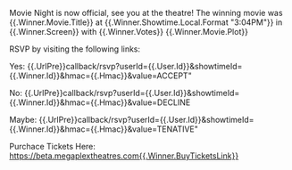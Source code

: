 Movie Night is now official, see you at the theatre!
The winning movie was {{.Winner.Movie.Title}} at {{.Winner.Showtime.Local.Format "3:04PM"}} in {{.Winner.Screen}} with {{.Winner.Votes}}
{{.Winner.Movie.Plot}}

RSVP by visiting the following links:

Yes: {{.UrlPre}}callback/rsvp?userId={{.User.Id}}&showtimeId={{.Winner.Id}}&hmac={{.Hmac}}&value=ACCEPT"

No: {{.UrlPre}}callback/rsvp?userId={{.User.Id}}&showtimeId={{.Winner.Id}}&hmac={{.Hmac}}&value=DECLINE

Maybe: {{.UrlPre}}callback/rsvp?userId={{.User.Id}}&showtimeId={{.Winner.Id}}&hmac={{.Hmac}}&value=TENATIVE"

Purchace Tickets Here: https://beta.megaplextheatres.com{{.Winner.BuyTicketsLink}}
